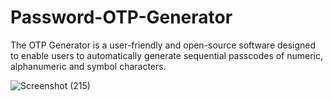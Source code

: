 # Password-OTP-Generator
The OTP Generator is a user-friendly and open-source software designed to enable users to automatically generate sequential passcodes of numeric, alphanumeric and symbol characters.


![Screenshot (215)](https://github.com/hipihapa/Password-OTP-Generator/assets/78748910/7215e830-1e88-4f30-87be-6b33ef8ab716)
